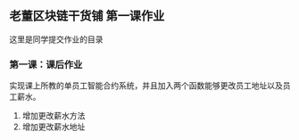 ## 老董区块链干货铺 第一课作业
这里是同学提交作业的目录

### 第一课：课后作业

实现课上所教的单员工智能合约系统，并且加入两个函数能够更改员工地址以及员工薪水。
1. 增加更改薪水方法
2. 增加更改薪水地址
